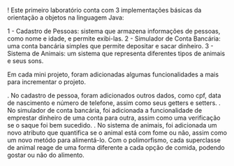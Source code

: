 ! Este primeiro laboratório conta com 3 implementações básicas da orientação a objetos na linguagem Java:

1 - Cadastro de Pessoas: sistema que armazena informações de pessoas, como nome e
idade, e permite exibi-las.
2 - Simulador de Conta Bancária: uma conta bancária simples que permite depositar e sacar dinheiro. 
3 - Sistema de Animais: um sistema que representa diferentes tipos de animais e seus sons.

Em cada mini projeto, foram adicionadas algumas funcionalidades a mais para incrementar o projeto.

. No cadastro de pessoa, foram adicionados outros dados, como cpf, data de nascimento e número de telefone, assim como seus getters e setters.
. No simulador de conta bancária, foi adicionada a funcionalidade de emprestar dinheiro de uma conta para outra, assim como uma verificação se o saque foi bem sucedido.
. No sistema de animais, foi adicionada um novo atributo que quantifica se o animal está com fome ou não, assim como um novo metódo para alimentá-lo. Com o polimorfismo, cada superclasse de animal reage de uma forma diferente a cada opção de comida, podendo gostar ou não do alimento.

